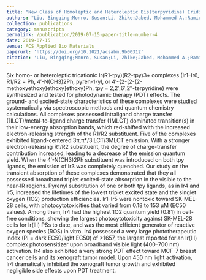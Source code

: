 ```yaml
---
title: "New Class of Homoleptic and Heteroleptic Bis(terpyridine) Iridium(III) Complexes with Strong Photodynamic Therapy Effects"
authors: "Liu, Bingqing;Monro, Susan;Li, Zhike;Jabed, Mohammed A.;Ramirez, Daniel;Cameron, Colin G.;Colón, Katsuya;Roque, John III;Kilina, Svetlana;Tian, Jian;McFarland, Sherri A.;Sun, Wenfang"
collection: publications
category: manuscripts
permalink: /publication/2019-07-15-paper-title-number-4 
date: 2019-07-15
venue: ACS Applied Bio Materials
paperurl: 'https://doi.org/10.1021/acsabm.9b00312' 
citation: 'Liu, Bingqing;Monro, Susan;Li, Zhike;Jabed, Mohammed A.;Ramirez, Daniel;Cameron, Colin G.;Colón, Katsuya;Roque, John III;Kilina, Svetlana;Tian, Jian;McFarland, Sherri A.;Sun, Wenfang New Class of Homoleptic and Heteroleptic Bis(terpyridine) Iridium(III) Complexes with Strong Photodynamic Therapy Effects. <i>ACS Applied Bio Materials</i> 2019, 2(7),2964-2977. DOI:10.1021/acsabm.9b00312.'
---
```

Six homo- or heteroleptic tricationic Ir(R1-tpy)(R2-tpy)3+ complexes (Ir1–Ir6, R1/R2 = Ph, 4′-N(CH3)2Ph, pyren-1-yl, or 4′-{2-[2-(2-methoxyethoxy)ethoxy]ethoxy}Ph, tpy = 2,2′;6′,2″-terpyridine) were synthesized and tested for photodynamic therapy (PDT) effects. The ground- and excited-state characteristics of these complexes were studied systematically via spectroscopic methods and quantum chemistry calculations. All complexes possessed intraligand charge transfer (1ILCT)/metal-to-ligand charge transfer (1MLCT) dominated transition(s) in their low-energy absorption bands, which red-shifted with the increased electron-releasing strength of the R1/R2 substituent. Five of the complexes exhibited ligand-centered 3π,π*/3ILCT/3MLCT emission. With a stronger electron-releasing R1/R2 substituent, the degree of charge-transfer contribution increased, leading to a decrease of the emission quantum yield. When the 4′-N(CH3)2Ph substituent was introduced on both tpy ligands, the emission of Ir3 was completely quenched. Our study on the transient absorption of these complexes demonstrated that they all possessed broadband triplet excited-state absorption in the visible to the near-IR regions. Pyrenyl substitution of one or both tpy ligands, as in Ir4 and Ir5, increased the lifetimes of the lowest triplet excited state and the singlet oxygen (1O2) production efficiencies. Ir1–Ir5 were nontoxic toward SK-MEL-28 cells, with photocytotoxicities that varied from 0.18 to 153 μM (EC50 values). Among them, Ir4 had the highest 1O2 quantum yield (0.81) in cell-free conditions, showing the largest photocytotoxicity against SK-MEL-28 cells for Ir(III) PSs to date, and was the most efficient generator of reactive oxygen species (ROS) in vitro. Ir4 possessed a very large phototherapeutic index (PI = dark EC50/light EC50) of >1657, the largest reported for an Ir(III) complex photosensitizer upon broadband visible light (400–700 nm) activation. Ir4 also exhibited a very strong PDT effect toward MCF-7 breast cancer cells and its xenograft tumor model. Upon 450 nm light activation, Ir4 dramatically inhibited the xenograft tumor growth and exhibited negligible side effects upon PDT treatment.
